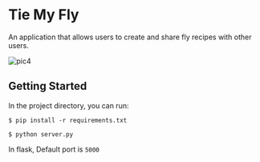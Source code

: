 # Tie My Fly

An application that allows users to create and share fly recipes with other users.

![pic4](https://user-images.githubusercontent.com/98661499/190002690-d48d214e-5ee1-48a3-9a70-5c06b01b1db3.PNG)


## Getting Started

In the project directory, you can run:

```
$ pip install -r requirements.txt
```
```
$ python server.py
```
In flask, Default port is `5000`
